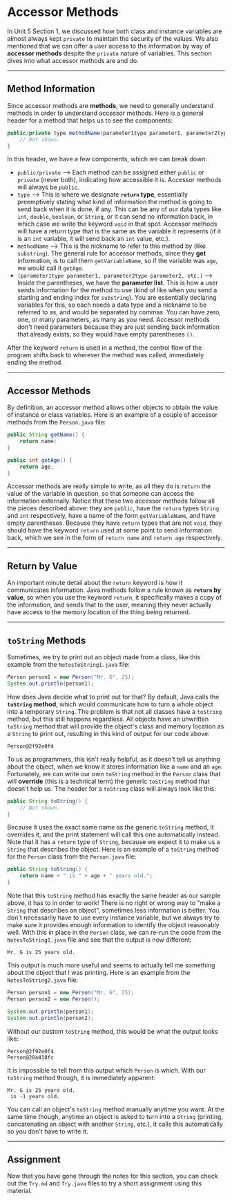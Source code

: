 # Accessor Methods

In Unit 5 Section 1, we discussed how both class and instance variables are almost always kept `private` to maintain the security of the values. We also mentioned that we can offer a user access to the information by way of **accessor methods** despite the `private` nature of variables. This section dives into what accessor methods are and do.

---

## Method Information

Since accessor methods are **methods**, we need to generally understand methods in order to understand accessor methods. Here is a general header for a method that helps us to see the components:

```java
public/private type methodName(parameter1type parameter1, parameter2type parameter2, etc.) {
    // Not shown.
}
```

In this header, we have a few components, which we can break down:
- `public/private` --> Each method can be assigned either `public` or `private` (never both), indicating how accessible it is. Accessor methods will always be `public`.
- `type` --> This is where we designate **`return` type**, essentially preemptively stating what kind of information the method is going to send back when it is done, if any. This can be any of our data types like `int`, `double`, `boolean`, or `String`, or it can send no information back, in which case we write the keyword `void` in that spot. Accessor methods will have a return type that is the same as the variable it represents (if it is an `int` variable, it will send back an `int` value, etc.).
- `methodName` --> This is the nickname to refer to this method by (like `substring`). The general rule for accessor methods, since they **get** information, is to call them `getVariableName`, so if the variable was `age`, we would call it `getAge`.
- `(parameter1type parameter1, parameter2type parameter2, etc.)` --> Inside the parentheses, we have the **parameter list**. This is how a user sends information for the method to use (kind of like when you send a starting and ending index for `substring`). You are essentially declaring variables for this, so each needs a data type and a nickname to be referred to as, and would be separated by commas. You can have zero, one, or many parameters, as many as you need. Accessor methods don't need parameters because they are just sending back information that already exists, so they would have empty parentheses `()`.

After the keyword `return` is used in a method, the control flow of the program shifts back to wherever the method was called, immediately ending the method.

---

## Accessor Methods

By definition, an accessor method allows other objects to obtain the value of instance or class variables. Here is an example of a couple of accessor methods from the `Person.java` file:

```java
public String getName() {
    return name;
}

public int getAge() {
    return age;
}
```

Accessor methods are really simple to write, as all they do is `return` the value of the variable in question, so that someone can access the information externally. Notice that these two accessor methods follow all the pieces described above: they are `public`, have the `return` types `String` and `int` respectively, have a name of the form `getVariableName`, and have empty parentheses. Because they have `return` types that are not `void`, they should have the keyword `return` used at some point to send information back, which we see in the form of `return name` and `return age` respectively.

---

## Return by Value

An important minute detail about the `return` keyword is how it communicates information. Java methods follow a rule known as **`return` by value**, so when you use the keyword `return`, it specifically makes a copy of the information, and sends that to the user, meaning they never actually have access to the memory location of the thing being returned.

---

## `toString` Methods

Sometimes, we try to print out an object made from a class, like this example from the `NotesToString1.java` file:

```java
Person person1 = new Person("Mr. G", 25);
System.out.println(person1);
```

How does Java decide what to print out for that? By default, Java calls the **`toString` method**, which would communicate how to turn a whole object into a temporary `String`. The problem is that not all classes have a `toString` method, but this still happens regardless. All objects have an unwritten `toString` method that will provide the object's class and memory location as a `String` to print out, resulting in this kind of output for our code above:

```
Person@2f92e0f4
```

To us as programmers, this isn't really helpful, as it doesn't tell us anything about the object, when we know it stores information like a `name` and an `age`. Fortunately, we can write our own `toString` method in the `Person` class that will **override** (this is a technical term) the generic `toString` method that doesn't help us. The header for a `toString` class will always look like this:

```java
public String toString() {
    // Not shown.
}
```

Because it uses the exact same name as the generic `toString` method, it overrides it, and the print statement will call this one automatically instead. Note that it has a `return` type of `String`, because we expect it to make us a `String` that describes the object. Here is an example of a `toString` method for the `Person` class from the `Person.java` file:

```java
public String toString() {
    return name + " is " + age + " years old.";
}
```

Note that this `toString` method has exactly the same header as our sample above, it has to in order to work! There is no right or wrong way to "make a `String` that describes an object", sometimes less information is better. You don't necessarily have to use every instance variable, but we always try to make sure it provides enough information to identify the object reasonably well. With this in place in the `Person` class, we can re-run the code from the `NotesToString1.java` file and see that the output is now different:

```
Mr. G is 25 years old.
```

This output is much more useful and seems to actually tell me something about the object that I was printing. Here is an example from the `NotesToString2.java` file:

```java
Person person1 = new Person("Mr. G", 25);
Person person2 = new Person();

System.out.println(person1);
System.out.println(person2);
```

Without our custom `toString` method, this would be what the output looks like:

```
Person@2f92e0f4
Person@28a418fc
```

It is impossible to tell from this output which `Person` is which. With our `toString` method though, it is immediately apparent:

```
Mr. G is 25 years old.
 is -1 years old.
```

You can call an object's `toString` method manually anytime you want. At the same time though, anytime an object is asked to turn into a `String` (printing, concatenating an object with another `String`, etc.), it calls this automatically so you don't have to write it.

---

## Assignment

Now that you have gone through the notes for this section, you can check out the `Try.md` and `Try.java` files to try a short assignment using this material.
